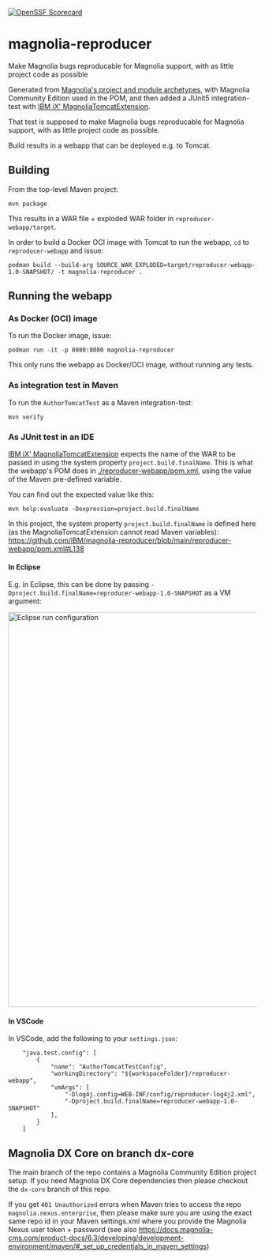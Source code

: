 [![OpenSSF Scorecard](https://api.scorecard.dev/projects/github.com/IBM/magnolia-reproducer/badge)](https://scorecard.dev/viewer/?uri=github.com/IBM/magnolia-reproducer)

# magnolia-reproducer

Make Magnolia bugs reproducable for Magnolia support, with as little project code as possible

Generated from [Magnolia's project and module archetypes](https://docs.magnolia-cms.com/product-docs/6.3/developing/development-how-tos/how-to-use-magnolia-maven-archetypes/), with Magnolia Community Edition used in the POM, and then added a JUnit5 integration-test with [IBM iX' MagnoliaTomcatExtension](https://github.com/IBM/magkit-test/tree/main/magkit-test-server#using-the-junit5-extension).

That test is supposed to make Magnolia bugs reproducable for Magnolia support, with as little project code as possible.

Build results in a webapp that can be deployed e.g. to Tomcat.

## Building
From the top-level Maven project:

```
mvn package
```

This results in a WAR file + exploded WAR folder in `reproducer-webapp/target`.

In order to build a Docker OCI image with Tomcat to run the webapp, `cd` to `reproducer-webapp` and issue:

```
podman build --build-arg SOURCE_WAR_EXPLODED=target/reproducer-webapp-1.0-SNAPSHOT/ -t magnolia-reproducer .
```

## Running the webapp
### As Docker (OCI) image
To run the Docker image, issue:

```
podman run -it -p 8080:8080 magnolia-reproducer
```
This only runs the webapp as Docker/OCI image, without running any tests.

### As integration test in Maven
To run the `AuthorTomcatTest` as a Maven integration-test:

```
mvn verify
```
### As JUnit test in an IDE
[IBM iX' MagnoliaTomcatExtension](https://github.com/IBM/magkit-test/tree/main/magkit-test-server#using-the-junit5-extension) expects the name of the WAR to be passed in using the system property `project.build.finalName`. This is what the webapp's POM does in [./reproducer-webapp/pom.xml](./reproducer-webapp/pom.xml#L138), using the value of the Maven pre-defined variable.

You can find out the expected value like this:

```
mvn help:evaluate -Dexpression=project.build.finalName
````

In this project, the system property `project.build.finalName` is defined here (as the MagnoliaTomcatExtension cannot read Maven variables): https://github.com/IBM/magnolia-reproducer/blob/main/reproducer-webapp/pom.xml#L138 


#### In Eclipse
E.g. in Eclipse, this can be done by passing `-Dproject.build.finalName=reproducer-webapp-1.0-SNAPSHOT` as a VM argument:

<img src="./doc-images/eclipse-launch-config.png" width="800" alt="Eclipse run configuration">

#### In VSCode
In VSCode, add the following to your `settings.json`:

```
    "java.test.config": [
        {
            "name": "AuthorTomcatTestConfig",
            "workingDirectory": "${workspaceFolder}/reproducer-webapp",
            "vmArgs": [
                "-Dlog4j.config=WEB-INF/config/reproducer-log4j2.xml",  
                "-Dproject.build.finalName=reproducer-webapp-1.0-SNAPSHOT"
            ],
        }        
    ]
```    


## Magnolia DX Core on branch dx-core

The main branch of the repo contains a Magnolia Community Edition project setup. If you need Magnolia DX Core dependencies then please checkout the `dx-core` branch of this repo.

If you get `401 Unauthorized` errors when Maven tries to access the repo `magnolia.nexus.enterprise`, then please make sure you are using the exact same repo id in your Maven settings.xml where you provide the Magnolia Nexus user token + password (see also https://docs.magnolia-cms.com/product-docs/6.3/developing/development-environment/maven/#_set_up_credentials_in_maven_settings)